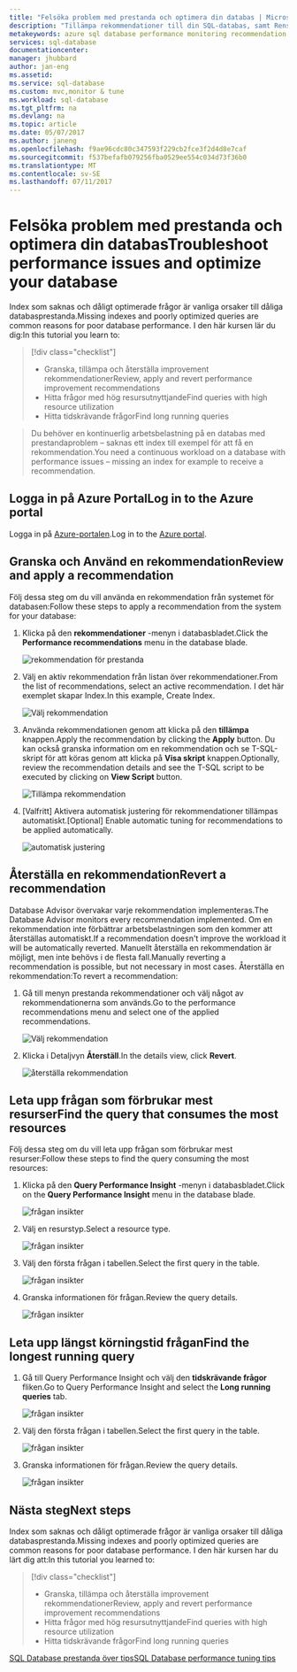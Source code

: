 ```yaml
---
title: "Felsöka problem med prestanda och optimera din databas | Microsoft Docs"
description: "Tillämpa rekommendationer till din SQL-databas, samt Rensa så få insikter om prestanda för frågor som körs mot databasen"
metakeywords: azure sql database performance monitoring recommendation
services: sql-database
documentationcenter: 
manager: jhubbard
author: jan-eng
ms.assetid: 
ms.service: sql-database
ms.custom: mvc,monitor & tune
ms.workload: sql-database
ms.tgt_pltfrm: na
ms.devlang: na
ms.topic: article
ms.date: 05/07/2017
ms.author: janeng
ms.openlocfilehash: f9ae96cdc80c347593f229cb2fce3f2d4d8e7caf
ms.sourcegitcommit: f537befafb079256fba0529ee554c034d73f36b0
ms.translationtype: MT
ms.contentlocale: sv-SE
ms.lasthandoff: 07/11/2017
---
```

# <a name="troubleshoot-performance-issues-and-optimize-your-database"></a><span data-ttu-id="d1b09-103">Felsöka problem med prestanda och optimera din databas</span><span class="sxs-lookup"><span data-stu-id="d1b09-103">Troubleshoot performance issues and optimize your database</span></span>

<span data-ttu-id="d1b09-104">Index som saknas och dåligt optimerade frågor är vanliga orsaker till dåliga databasprestanda.</span><span class="sxs-lookup"><span data-stu-id="d1b09-104">Missing indexes and poorly optimized queries are common reasons for poor database performance.</span></span> <span data-ttu-id="d1b09-105">I den här kursen lär du dig:</span><span class="sxs-lookup"><span data-stu-id="d1b09-105">In this tutorial you learn to:</span></span>
> [!div class="checklist"]
> * <span data-ttu-id="d1b09-106">Granska, tillämpa och återställa improvement rekommendationer</span><span class="sxs-lookup"><span data-stu-id="d1b09-106">Review, apply and revert performance improvement recommendations</span></span>
> * <span data-ttu-id="d1b09-107">Hitta frågor med hög resursutnyttjande</span><span class="sxs-lookup"><span data-stu-id="d1b09-107">Find queries with high resource utilization</span></span>
> * <span data-ttu-id="d1b09-108">Hitta tidskrävande frågor</span><span class="sxs-lookup"><span data-stu-id="d1b09-108">Find long running queries</span></span>

> <span data-ttu-id="d1b09-109">Du behöver en kontinuerlig arbetsbelastning på en databas med prestandaproblem – saknas ett index till exempel för att få en rekommendation.</span><span class="sxs-lookup"><span data-stu-id="d1b09-109">You need a continuous workload on a database with performance issues – missing an index for example to receive a recommendation.</span></span>
>

## <a name="log-in-to-the-azure-portal"></a><span data-ttu-id="d1b09-110">Logga in på Azure Portal</span><span class="sxs-lookup"><span data-stu-id="d1b09-110">Log in to the Azure portal</span></span>

<span data-ttu-id="d1b09-111">Logga in på [Azure-portalen](https://portal.azure.com/).</span><span class="sxs-lookup"><span data-stu-id="d1b09-111">Log in to the [Azure portal](https://portal.azure.com/).</span></span>

## <a name="review-and-apply-a-recommendation"></a><span data-ttu-id="d1b09-112">Granska och Använd en rekommendation</span><span class="sxs-lookup"><span data-stu-id="d1b09-112">Review and apply a recommendation</span></span>

<span data-ttu-id="d1b09-113">Följ dessa steg om du vill använda en rekommendation från systemet för databasen:</span><span class="sxs-lookup"><span data-stu-id="d1b09-113">Follow these steps to apply a recommendation from the system for your database:</span></span>

1. <span data-ttu-id="d1b09-114">Klicka på den **rekommendationer** -menyn i databasbladet.</span><span class="sxs-lookup"><span data-stu-id="d1b09-114">Click the **Performance recommendations** menu in the database blade.</span></span>

    ![rekommendation för prestanda](./media/sql-database-performance-tutorial/perf_recommendations.png)

2. <span data-ttu-id="d1b09-116">Välj en aktiv rekommendation från listan över rekommendationer.</span><span class="sxs-lookup"><span data-stu-id="d1b09-116">From the list of recommendations, select an active recommendation.</span></span> <span data-ttu-id="d1b09-117">I det här exemplet skapar Index.</span><span class="sxs-lookup"><span data-stu-id="d1b09-117">In this example, Create Index.</span></span>

    ![Välj rekommendation](./media/sql-database-performance-tutorial/create_index.png)

3. <span data-ttu-id="d1b09-119">Använda rekommendationen genom att klicka på den **tillämpa** knappen.</span><span class="sxs-lookup"><span data-stu-id="d1b09-119">Apply the recommendation by clicking the **Apply** button.</span></span> <span data-ttu-id="d1b09-120">Du kan också granska information om en rekommendation och se T-SQL-skript för att köras genom att klicka på **Visa skript** knappen.</span><span class="sxs-lookup"><span data-stu-id="d1b09-120">Optionally, review the recommendation details and see the T-SQL script to  be executed by clicking on **View Script** button.</span></span>

    ![Tillämpa rekommendation](./media/sql-database-performance-tutorial/apply.png)

4. <span data-ttu-id="d1b09-122">[Valfritt] Aktivera automatisk justering för rekommendationer tillämpas automatiskt.</span><span class="sxs-lookup"><span data-stu-id="d1b09-122">[Optional] Enable automatic tuning for recommendations to be applied automatically.</span></span>

    ![automatisk justering](./media/sql-database-performance-tutorial/auto_tuning.png)

## <a name="revert-a-recommendation"></a><span data-ttu-id="d1b09-124">Återställa en rekommendation</span><span class="sxs-lookup"><span data-stu-id="d1b09-124">Revert a recommendation</span></span>

<span data-ttu-id="d1b09-125">Database Advisor övervakar varje rekommendation implementeras.</span><span class="sxs-lookup"><span data-stu-id="d1b09-125">The Database Advisor monitors every recommendation implemented.</span></span> <span data-ttu-id="d1b09-126">Om en rekommendation inte förbättrar arbetsbelastningen som den kommer att återställas automatiskt.</span><span class="sxs-lookup"><span data-stu-id="d1b09-126">If a recommendation doesn't improve the workload it will be automatically reverted.</span></span> <span data-ttu-id="d1b09-127">Manuellt återställa en rekommendation är möjligt, men inte behövs i de flesta fall.</span><span class="sxs-lookup"><span data-stu-id="d1b09-127">Manually reverting a recommendation is possible, but not necessary in most cases.</span></span> <span data-ttu-id="d1b09-128">Återställa en rekommendation:</span><span class="sxs-lookup"><span data-stu-id="d1b09-128">To revert a recommendation:</span></span>

1. <span data-ttu-id="d1b09-129">Gå till menyn prestanda rekommendationer och välj något av rekommendationerna som används.</span><span class="sxs-lookup"><span data-stu-id="d1b09-129">Go to the performance recommendations menu and select one of the applied recommendations.</span></span>

    ![Välj rekommendation](./media/sql-database-performance-tutorial/select.png)

2. <span data-ttu-id="d1b09-131">Klicka i Detaljvyn **Återställ**.</span><span class="sxs-lookup"><span data-stu-id="d1b09-131">In the details view, click **Revert**.</span></span>

    ![återställa rekommendation](./media/sql-database-performance-tutorial/revert.png)

## <a name="find-the-query-that-consumes-the-most-resources"></a><span data-ttu-id="d1b09-133">Leta upp frågan som förbrukar mest resurser</span><span class="sxs-lookup"><span data-stu-id="d1b09-133">Find the query that consumes the most resources</span></span>

<span data-ttu-id="d1b09-134">Följ dessa steg om du vill leta upp frågan som förbrukar mest resurser:</span><span class="sxs-lookup"><span data-stu-id="d1b09-134">Follow these steps to find the query consuming the most resources:</span></span>

1. <span data-ttu-id="d1b09-135">Klicka på den **Query Performance Insight** -menyn i databasbladet.</span><span class="sxs-lookup"><span data-stu-id="d1b09-135">Click on the **Query Performance Insight** menu in the database blade.</span></span>

    ![frågan insikter](./media/sql-database-performance-tutorial/query_perf_insights.png)

2. <span data-ttu-id="d1b09-137">Välj en resurstyp.</span><span class="sxs-lookup"><span data-stu-id="d1b09-137">Select a resource type.</span></span>

    ![frågan insikter](./media/sql-database-performance-tutorial/select_resource_type.png)

3. <span data-ttu-id="d1b09-139">Välj den första frågan i tabellen.</span><span class="sxs-lookup"><span data-stu-id="d1b09-139">Select the first query in the table.</span></span>

    ![frågan insikter](./media/sql-database-performance-tutorial/select_query.png)

4. <span data-ttu-id="d1b09-141">Granska informationen för frågan.</span><span class="sxs-lookup"><span data-stu-id="d1b09-141">Review the query details.</span></span>

    ![frågan insikter](./media/sql-database-performance-tutorial/query_details.png)

## <a name="find-the-longest-running-query"></a><span data-ttu-id="d1b09-143">Leta upp längst körningstid frågan</span><span class="sxs-lookup"><span data-stu-id="d1b09-143">Find the longest running query</span></span>

1. <span data-ttu-id="d1b09-144">Gå till Query Performance Insight och välj den **tidskrävande frågor** fliken.</span><span class="sxs-lookup"><span data-stu-id="d1b09-144">Go to Query Performance Insight and select the **Long running queries** tab.</span></span>

    ![frågan insikter](./media/sql-database-performance-tutorial/long_running.png)

3. <span data-ttu-id="d1b09-146">Välj den första frågan i tabellen.</span><span class="sxs-lookup"><span data-stu-id="d1b09-146">Select the first query in the table.</span></span>

    ![frågan insikter](./media/sql-database-performance-tutorial/select_first_query.png)

4. <span data-ttu-id="d1b09-148">Granska informationen för frågan.</span><span class="sxs-lookup"><span data-stu-id="d1b09-148">Review the query details.</span></span>

    ![frågan insikter](./media/sql-database-performance-tutorial/review_query_details.png)



## <a name="next-steps"></a><span data-ttu-id="d1b09-150">Nästa steg</span><span class="sxs-lookup"><span data-stu-id="d1b09-150">Next steps</span></span> 
<span data-ttu-id="d1b09-151">Index som saknas och dåligt optimerade frågor är vanliga orsaker till dåliga databasprestanda.</span><span class="sxs-lookup"><span data-stu-id="d1b09-151">Missing indexes and poorly optimized queries are common reasons for poor database performance.</span></span> <span data-ttu-id="d1b09-152">I den här kursen har du lärt dig att:</span><span class="sxs-lookup"><span data-stu-id="d1b09-152">In this tutorial you learned to:</span></span>
> [!div class="checklist"]
> * <span data-ttu-id="d1b09-153">Granska, tillämpa och återställa improvement rekommendationer</span><span class="sxs-lookup"><span data-stu-id="d1b09-153">Review, apply and revert performance improvement recommendations</span></span>
> * <span data-ttu-id="d1b09-154">Hitta frågor med hög resursutnyttjande</span><span class="sxs-lookup"><span data-stu-id="d1b09-154">Find queries with high resource utilization</span></span>
> * <span data-ttu-id="d1b09-155">Hitta tidskrävande frågor</span><span class="sxs-lookup"><span data-stu-id="d1b09-155">Find long running queries</span></span>

[<span data-ttu-id="d1b09-156">SQL Database prestanda över tips</span><span class="sxs-lookup"><span data-stu-id="d1b09-156">SQL Database performance tuning tips</span></span>](https://docs.microsoft.com/azure/sql-database/sql-database-troubleshoot-performance)
